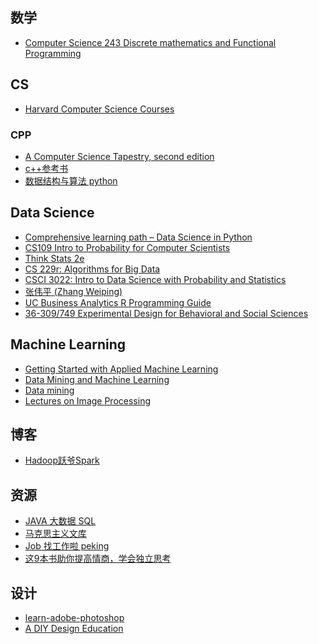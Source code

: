 ## 数学
- [Computer Science 243 Discrete mathematics and Functional Programming ](http://cs.wheaton.edu/~tvandrun/cs243/)


## CS

- [Harvard Computer Science Courses](https://www.seas.harvard.edu/academics/courses/computer-science)

### CPP
- [A Computer Science Tapestry, second edition](https://www2.cs.duke.edu/csed/tapestry/)
- [c++参考书](http://blog.renren.com/share/1178304921/11890000937/1)
- [数据结构与算法 python](http://gis4g.pku.edu.cn/course/pythonds-2017/)

## Data Science
- [Comprehensive learning path – Data Science in Python](https://www.analyticsvidhya.com/learning-paths-data-science-business-analytics-business-intelligence-big-data/learning-path-data-science-python/)
- [CS109 Intro to Probability for Computer Scientists](https://web.stanford.edu/class/archive/cs/cs109/cs109.1166/)
- [Think Stats 2e](http://greenteapress.com/wp/think-stats-2e/)
- [CS 229r: Algorithms for Big Data](http://people.seas.harvard.edu/~minilek/cs229r/fall15/index.html)
- [CSCI 3022: Intro to Data Science with Probability and Statistics](https://github.com/chrisketelsen/CSCI3022-Intro-Data-Science)
- [张伟平 (Zhang Weiping)
](http://staff.ustc.edu.cn/~zwp/)
- [UC Business Analytics R Programming Guide ](https://uc-r.github.io/)
- [36-309/749 Experimental Design for Behavioral and Social Sciences](http://www.stat.cmu.edu/~hseltman/309/)

## Machine Learning
- [Getting Started with
Applied Machine Learning](https://machinelearningmastery.com/start-here/)
- [Data Mining and Machine Learning](http://www.stats.ox.ac.uk/~sejdinov/teaching_archive/)
- [Data mining](http://www.andrew.cmu.edu/user/achoulde/95791/index.html)
- [Lectures on Image Processing](https://archive.org/details/Lectures_on_Image_Processing)


## 博客
- [Hadoop跃爷Spark](http://www.cnblogs.com/yueyebigdata/)

## 资源
- [JAVA 大数据  SQL](https://docs.google.com/document/d/1UAx8wxU5D-STGP72mnfAYnWG0dmLiRcH4kpMxeYr2nU/pub)
- [马克思主义文库](https://www.marxists.org/chinese/index.html)
- [Job 找工作啦 peking](https://bbs.pku.edu.cn/v2/thread.php?bid=99&mode=topic&page=2)
- [这9本书助你提高情商，学会独立思考](https://zhuanlan.zhihu.com/p/36647109)

## 设计
- [learn-adobe-photoshop](https://design.tutsplus.com/series/learn-adobe-photoshop--cms-1098)
- [A DIY Design Education](https://medium.com/facebook-design/a-diy-design-education-218a4a2d340f)